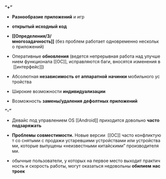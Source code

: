 **“+”**
- **Разнообразие** **приложений** и игр
    
- **открытый** **исходный** **код** 
    
- **[[Определения/3/многозадачность]]** (без проблем работает одновременно несколько приложений)
    
-   Оперативные **обновления** (ведется непрерывная работа над улучшением функционала [[ОС]], исправляются баги, вносятся изменения в [[интерфейс]])
    
-  Абсолютная **независимость** **от** **аппаратной** **начинки** мобильного устройства
    
- Широкие возможности **индивидуализации**
    
-  Возможность **замены/удаления** **дефолтных** **приложений**
    
**“-”**
- Девайс под управлением OS [[Android]] приходится довольно **часто** **подзаряжать**
    
-  **Проблемы** **совместимости.** Новые версии  [[ОС]] часто конфликтуют со снятыми с продажи устаревшими устройствами или устройствами, которые выпущены «неизвестными китайскими” производителями.
    
-  обычные пользователи, у которых на первое место выходит практичность и скорость работы, могут оказаться недовольны **обилием** **настроек**
    